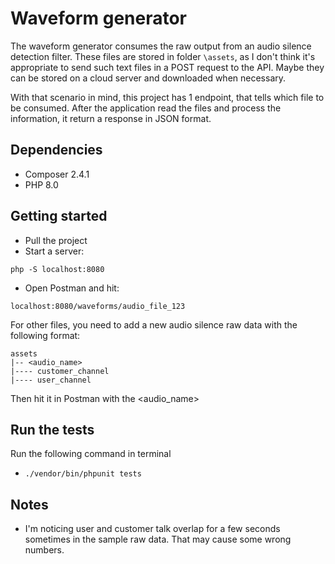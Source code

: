# Waveform generator
The waveform generator consumes the raw output from an audio silence detection filter. 
These files are stored in folder `\assets`, as I don't think it's appropriate to send such text 
files in a POST request to the API. Maybe they can be stored on a cloud server and downloaded when necessary.

With that scenario in mind, this project has 1 endpoint, that tells which file to be consumed.
After the application read the files and process the information, it return a response in JSON format.

## Dependencies
- Composer 2.4.1
- PHP 8.0

## Getting started
- Pull the project
- Start a server: 
```
php -S localhost:8080
```
- Open Postman and hit: 
```
localhost:8080/waveforms/audio_file_123
```
For other files, you need to add a new audio silence raw data with the following format:
```
assets
|-- <audio_name>
|---- customer_channel
|---- user_channel
```
Then hit it in Postman with the <audio_name>
## Run the tests
Run the following command in terminal 
- ```./vendor/bin/phpunit tests```

## Notes
- I'm noticing user and customer talk overlap for a few seconds sometimes in the sample raw data. 
That may cause some wrong numbers.
